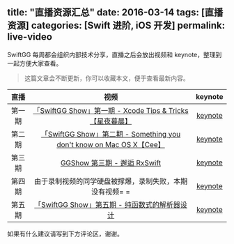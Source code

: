 title: "直播资源汇总"
date: 2016-03-14
tags: [直播资源]
categories: [Swift 进阶, iOS 开发]
permalink: live-video
---

SwiftGG 每周都会组织内部技术分享，直播之后会放出视频和 keynote，整理到一起方便大家查看。

> 这篇文章会不断更新，你可以收藏本文，便于查看最新内容。

| 直播 | 视频 | keynote |
|:---:|:---:|:---:|
| 第一期 | [「SwiftGG Show」第一期 - Xcode Tips & Tricks【星夜暮晨】](http://www.bilibili.com/video/av3948778/) | [keynote](http://t.cn/RGC1KzH) |
| 第二期 | [「SwiftGG Show」第二期 - Something you don't know on Mac OS X【Cee】](http://www.bilibili.com/video/av3958774) | [keynote](http://t.cn/RGNsFkA) |
| 第三期 | [GGShow 第三期 - 邂逅 RxSwift](http://www.bilibili.com/video/av4028321) | [keynote](https://github.com/DianQK/MeetRxSwift) |
| 第四期 | 由于录制视频的同学硬盘被撑爆，录制失败，本期没有视频= = | [keynote](http://7pulfv.com1.z0.glb.clouddn.com/InterView%40SwiftGG.key) |
| 第五期 | [「SwiftGG Show」第五期 - 纯函数式的解析器设计](http://www.bilibili.com/video/av4211315/) | [keynote](http://pan.baidu.com/s/1qXAwgKO) |

如果有什么建议请写到下方评论区，谢谢。